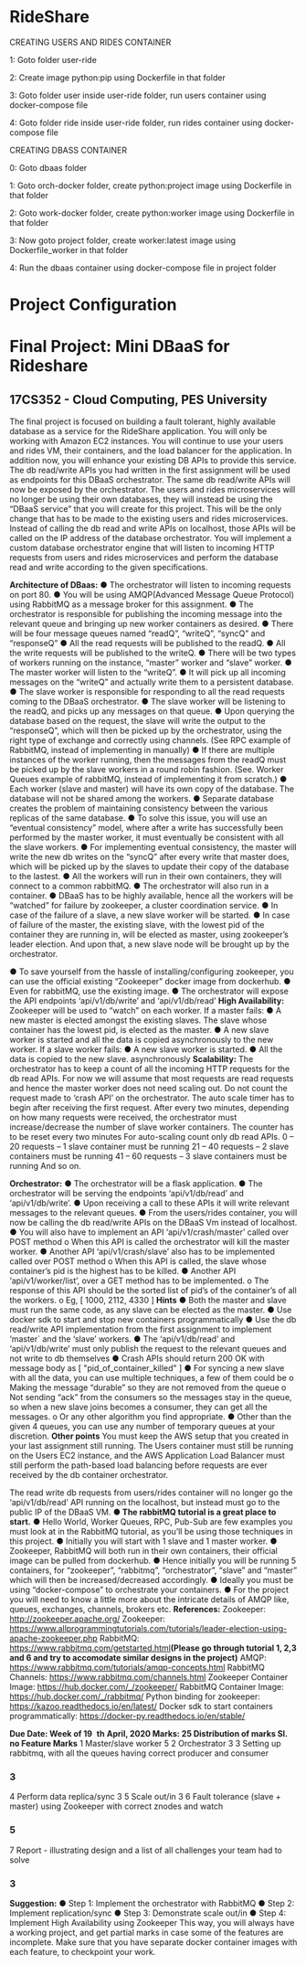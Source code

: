 # RideShare
CREATING USERS AND RIDES CONTAINER

1: Goto folder user-ride

2: Create image python:pip using Dockerfile in that folder

3: Goto folder user inside user-ride folder, run users container using docker-compose file

4: Goto folder ride inside user-ride folder, run rides container using docker-compose file

CREATING DBASS CONTAINER

0: Goto dbaas folder

1: Goto orch-docker folder, create python:project image using Dockerfile in that folder

2: Goto work-docker folder, create python:worker image using Dockerfile in that folder

3: Now goto project folder, create worker:latest image using Dockerfile_worker in that folder

4: Run the dbaas container using docker-compose file in project folder

# Project Configuration
# Final Project: Mini DBaaS for Rideshare
## 17CS352 - Cloud Computing, PES University

The final project is focused on building a fault tolerant, highly available database as a service for
the RideShare application. You will only be working with Amazon EC2 instances. You will
continue to use your users and rides VM, their containers, and the load balancer for the
application. In addition now, you will enhance your existing DB APIs to provide this service.
The db read/write APIs you had written in the first assignment will be used as endpoints for
this DBaaS orchestrator. The same db read/write APIs will now be exposed by the orchestrator.
The users and rides microservices will no longer be using their own databases, they will instead
be using the “DBaaS service” that you will create for this project. This will be the only change
that has to be made to the existing users and rides microservices. Instead of calling the db read
and write APIs on localhost, those APIs will be called on the IP address of the database
orchestrator.
You will implement a custom database orchestrator engine that will listen to incoming HTTP
requests from users and rides microservices and perform the database read and write
according to the given specifications.


**Architecture of DBaas:**
● The orchestrator will listen to incoming requests on port 80.
● You will be using AMQP(Advanced Message Queue Protocol) using RabbitMQ as a
message broker for this assignment.
● The orchestrator is responsible for publishing the incoming message into the relevant
queue and bringing up new worker containers as desired.
● There will be four message queues named “readQ”, “writeQ”, “syncQ” and “responseQ”
● All the read requests will be published to the readQ.
● All the write requests will be published to the writeQ.
● There will be two types of workers running on the instance, “master” worker and
“slave” worker.
● The master worker will listen to the “writeQ”.
● It will pick up all incoming messages on the “writeQ” and actually write them to a
persistent database.
● The slave worker is responsible for responding to all the read requests coming to the
DBaaS orchestrator.
● The slave worker will be listening to the readQ, and picks up any messages on that
queue.
● Upon querying the database based on the request, the slave will write the output to the
“responseQ”, which will then be picked up by the orchestrator, using the right type of
exchange and correctly using channels. (See RPC example of RabbitMQ, instead of
implementing in manually)
● If there are multiple instances of the worker running, then the messages from the readQ
must be picked up by the slave workers in a round robin fashion. (See. Worker Queues
example of rabbitMQ, instead of implementing it from scratch.)
● Each worker (slave and master) will have its own copy of the database. The database
will not be shared among the workers.
● Separate database creates the problem of maintaining consistency between the various
replicas of the same database.
● To solve this issue, you will use an “eventual consistency” model, where after a write
has successfully been performed by the master worker, it must eventually be consistent
with all the slave workers.
● For implementing eventual consistency, the master will write the new db writes on the
“syncQ” after every write that master does, which will be picked up by the slaves to
update their copy of the database to the lastest.
● All the workers will run in their own containers, they will connect to a common
rabbitMQ.
● The orchestrator will also run in a container.
● DBaaS has to be highly available, hence all the workers will be “watched” for failure by
zookeeper, a cluster coordination service.
● In case of the failure of a slave, a new slave worker will be started.
● In case of failure of the master, the existing slave, with the lowest pid of the container
they are running in, will be elected as master, using zookeeper’s leader election. And
upon that, a new slave node will be brought up by the orchestrator.


● To save yourself from the hassle of installing/configuring zookeeper, you can use the
official existing “Zookeeper” docker image from dockerhub.
● Even for rabbitMQ, use the existing image.
● The orchestrator will expose the API endpoints ‘api/v1/db/write’ and ‘api/v1/db/read’
**High Availability:**
Zookeeper will be used to “watch” on each worker.
If a master fails:
● A new master is elected amongst the existing slaves. The slave whose container has the
lowest pid, is elected as the master.
● A new slave worker is started and all the data is copied asynchronously to the new
worker.
If a slave worker fails:
● A new slave worker is started.
● All the data is copied to the new slave. asynchronously
**Scalability:**
The orchestrator has to keep a count of all the incoming HTTP requests for the db read APIs. For
now we will assume that most requests are read requests and hence the master worker does
not need scaling out.
Do not count the request made to ‘crash API’ on the orchestrator.
The auto scale timer has to begin after receiving the first request.
After every two minutes, depending on how many requests were received, the orchestrator
must increase/decrease the number of slave worker containers. The counter has to be reset
every two minutes
For auto-scaling count only db read APIs.
0 – 20 requests – 1 slave container must be running
21 – 40 requests – 2 slave containers must be running
41 – 60 requests – 3 slave containers must be running
And so on.


**Orchestrator:**
● The orchestrator will be a flask application.
● The orchestrator will be serving the endpoints ‘api/v1/db/read’ and ‘api/v1/db/write’.
● Upon receiving a call to these APIs it will write relevant messages to the relevant
queues.
● From the users/rides container, you will now be calling the db read/write APIs on the
DBaaS Vm instead of localhost.
● You will also have to implement an API ‘api/v1/crash/master’ called over POST method
o When this API is called the orchestrator will kill the master worker.
● Another API ‘api/v1/crash/slave’ also has to be implemented called over POST method
o When this API is called, the slave whose container’s pid is the highest has to be
killed.
● Another API ‘api/v1/worker/list’, over a GET method has to be implemented.
o The response of this API should be the sorted list of pid’s of the container’s of all
the workers.
o Eg, [ 1000, 2112, 4330 ]
**Hints**
● Both the master and slave must run the same code, as any slave can be elected as the
master.
● Use docker sdk to start and stop new containers programmatically
● Use the db read/write API implementation from the first assignment to implement
‘master` and the ‘slave’ workers.
● The ‘api/v1/db/read’ and ‘api/v1/db/write’ must only publish the request to the
relevant queues and not write to db themselves
● Crash APIs should return 200 OK with message body as​ ​[ "pid_of_container_killed" ]
● For syncing a new slave with all the data, you can use multiple techniques, a few of
them could be
o Making the message “durable” so they are not removed from the queue
o Not sending “ack” from the consumers so the messages stay in the queue, so
when a new slave joins becomes a consumer, they can get all the messages.
o Or any other algorithm you find appropriate.
● Other than the given 4 queues, you can use any number of temporary queues at your
discretion.
**Other points**
You must keep the AWS setup that you created in your last assignment still running. The Users
container must still be running on the Users EC2 instance, and the AWS Application Load
Balancer must still perform the path-based load balancing before requests are ever received by
the db container orchestrator.


The read write db requests from users/rides container will no longer go the ‘api/v1/db/read’
API running on the localhost, but instead must go to the public IP of the DBaaS VM.
**● The rabbitMQ tutorial is a great place to start.**
● Hello World, Worker Queues, RPC, Pub-Sub are few examples you must look at in the
RabbitMQ tutorial, as you’ll be using those techniques in this project.
● Initially you will start with 1 slave and 1 master worker.
● Zookeeper, RabbitMQ will both run in their own containers, their official image can be
pulled from dockerhub.
● Hence initially you will be running 5 containers, for “zookeeper”, “rabbitmq”,
“orchestrator”, “slave” and “master” which will then be increased/decreased
accordingly.
● Ideally you must be using “docker-compose” to orchestrate your containers.
● For the project you will need to know a little more about the intricate ​details of AMQP
like, queues, exchanges, channels, brokers​ etc.
**References:**
Zookeeper: ​http://zookeeper.apache.org/
Zookeeper:​https://www.allprogrammingtutorials.com/tutorials/leader-election-using-apache-zookeeper.php
RabbitMQ: ​https://www.rabbitmq.com/getstarted.html​ **(Please go through tutorial 1, 2,3 and 6 and try
to accomodate similar designs in the project)**
AMQP: ​https://www.rabbitmq.com/tutorials/amqp-concepts.html
RabbitMQ Channels: ​https://www.rabbitmq.com/channels.html
Zookeeper Container Image: ​https://hub.docker.com/_/zookeeper/
RabbitMQ Container Image: ​https://hub.docker.com/_/rabbitmq/
Python binding for zookeeper: ​https://kazoo.readthedocs.io/en/latest/
Docker sdk to start containers programmatically: ​https://docker-py.readthedocs.io/en/stable/


**Due Date: Week of 19** ​ **th** ​ **April, 2020
Marks: 25
Distribution of marks
Sl. no Feature Marks**
1 Master/slave worker 5
2 Orchestrator 3
3 Setting up rabbitmq, with all the queues
having correct producer and consumer

### 3

4 Perform data replica/sync 3
5 Scale out/in 3
6 Fault tolerance (slave + master) using
Zookeeper with correct znodes and watch

### 5

7 Report - illustrating design and a list of all
challenges your team had to solve

### 3

**Suggestion:**
● Step 1: Implement the orchestrator with RabbitMQ
● Step 2: Implement replication/sync
● Step 3: Demonstrate scale out/in
● Step 4: Implement High Availability using Zookeeper
This way, you will always have a working project, and get partial marks in case some of the
features are incomplete.
Make sure that you have separate docker container images with each feature, to checkpoint
your work.


